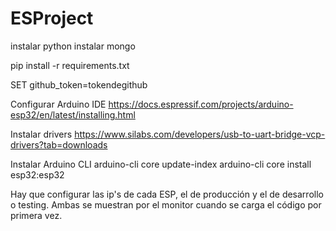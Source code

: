 # ESProject
instalar python
instalar mongo

pip install -r requirements.txt

SET github_token=tokendegithub

Configurar Arduino IDE
https://docs.espressif.com/projects/arduino-esp32/en/latest/installing.html

Instalar drivers
https://www.silabs.com/developers/usb-to-uart-bridge-vcp-drivers?tab=downloads

Instalar Arduino CLI
arduino-cli core update-index
arduino-cli core install esp32:esp32

Hay que configurar las ip's de cada ESP, el de producción y el de desarrollo o testing. Ambas se muestran por el monitor cuando se carga el código por primera vez.